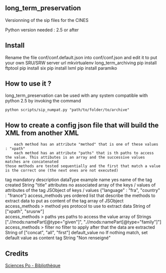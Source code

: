 ## long_term_preservation

Versionning of the sip files for the CINES

Python version needed : 2.5 or after


## Install

Rename the file conf/conf.default.json into conf/conf.json and edit it to put your own SRU/SRW server url
mkvirtualenv long_term_archiving
pip install ftptool
pip install six
pip install lxml
pip install paramiko

## How to use it ?

long_term_preservation can be used with any system compatible with python 2.5 by invoking the command

`python scripts/sip_numpat.py "path/to/folder/to/archive"`


## How to create a config json file that will build the XML from another XML


		each method has an attribute "method" that is one of these values : "xpath"
		each method has an attribute "paths" that is th paths to access the value. This attibutes is an array and the successive values matches are concatenated
	those methods are tested sequentially and the first that match a value is the correct one (the next ones are not executed)



tag	mandatory	description	dataType	example
name	yes	name of the tag created	String	"title"
attributes	no	associated array of the keys / values of attributes of the tag	JSObject of keys / values	{"language" : "fra", "country" : "france"}
access_methods	yes	ordered list that describe the methods to extract data to put as content of the tag	array of JSObject	
access_methods > method	yes	protocol to use to extract data	String of ["xpath", "srusrw"]	
access_methods > paths	yes	paths to access the value	array of Strings	[".//mods:namePart[@type=\"given\"]", ".//mods:namePart[@type=\"family\"]"]
access_methods > filter	no	filter to apply after that the data are extracted	String of ["concat", "all", "first"]
default_value	no	If nothing match, set default value as content tag	String	"Non renseigné"

## Credits

[Sciences Po - Bibliothèque](http://www.sciencespo.fr/bibliotheque/)